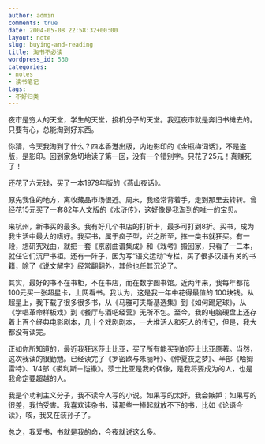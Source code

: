 ```yaml
---
author: admin
comments: true
date: 2004-05-08 22:58:32+00:00
layout: note
slug: buying-and-reading
title: 淘书不必读
wordpress_id: 530
categories:
- notes
- 读书笔记
tags:
- 不好归类
---
```


夜市是穷人的天堂，学生的天堂，投机分子的天堂。我逛夜市就是奔旧书摊去的。只要有心，总能淘到好东西。

你猜，今天我淘到了什么？四本香港出版，内地影印的《金瓶梅词话》，不是盗版，是影印。回到家急切地读了第一回，没有一个错别字。只花了25元！真赚死了！
 
还花了六元钱，买了一本1979年版的《燕山夜话》。
 
原先我住的地方，离收藏品市场很近。周末，我经常背着手，走到那里去转转。曾经花15元买了一套82年人文版的《水浒传》，这好像是我淘到的唯一的宝贝。
 
来杭州，新书买的最多。我有好几个书店的打折卡，最多可打到8折。买书，成为我生活中最大的嗜好。我买书，属于疯子型，兴之所至，拣一类书就狂买。有一段，想研究戏曲，就把一套《京剧曲谱集成》和《戏考》搬回家，只看了一二本，就任它们沉尸书柜。还有一阵子，因为写“语文运动”专栏，买了很多汉语有关的书籍，除了《说文解字》经常翻翻外，其他也任其沉沦了。
 
其实，最好的书不在书柜，不在书店，而在数字图书馆。近两年来，我每年都花100元买一张超星卡，上网看书。我认为，这是我一年中花得最值的 100块钱。从超星上，我下载了很多很多书，从《马雅可夫斯基选集》到《如何踢足球》，从《学唱革命样板戏》到《餐厅与酒吧经营》无所不包。至今，我的电脑硬盘上还存着上百个经典电影剧本，几十个戏剧剧本，一大堆活人和死人的传记，但是，我大都没有读完。
 
正如你所知道的，最近我狂迷莎士比亚，买了所有能买到的莎士比亚原著。当然，这次我读的很勤勉。已经读完了《罗密欧与朱丽叶》、《仲夏夜之梦》、半部《哈姆雷特》、1/4部《裘利斯－恺撒》。莎士比亚是我的偶像，是我将要成为的人，也是我命定要超越的人。
 
我是个功利主义分子，我不读今人写的小说。如果写的太好，我会嫉妒；如果写的很差，我怕受害。我喜欢读杂书，读那些一捧起就放不下的书，比如《论语今读》，咳，我又在装孙子了。
 
总之，我爱书，书就是我的命，今夜就说这么多。
